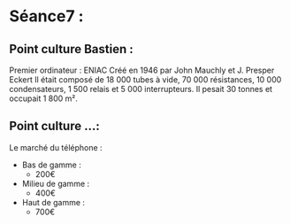 # Séance7  : 

## Point culture Bastien : 
Premier ordinateur : ENIAC
Créé en 1946 par John Mauchly et J. Presper Eckert
Il était composé de 18 000 tubes à vide, 70 000 résistances, 10 000 condensateurs, 1 500 relais et 5 000 interrupteurs.
Il pesait 30 tonnes et occupait 1 800 m².

## Point culture ...:
Le marché du téléphone :
* Bas de gamme : 
    - 200€
* Milieu de gamme :
    - 400€
* Haut de gamme :
    - 700€

